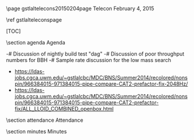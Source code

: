\page gstlaltelecons20150204page Telecon February 4, 2015

\ref gstlalteleconspage

[TOC]

\section agenda Agenda

 -# Discussion of nightly build test "dag"
 -# Discussion of poor throughput numbers for BBH
 -# Sample rate discussion for the low mass search
  - https://ldas-jobs.cgca.uwm.edu/~gstlalcbc/MDC/BNS/Summer2014/recolored/nonspin/966384015-971384015-pipe-compare-CAT2-prefactor-fix-2048Hz/
  - https://ldas-jobs.cgca.uwm.edu/~gstlalcbc/MDC/BNS/Summer2014/recolored/nonspin/966384015-971384015-pipe-compare-CAT2-prefactor-fix/ALL_LLOID_COMBINED_openbox.html

\section attendance Attendance

\section minutes Minutes
